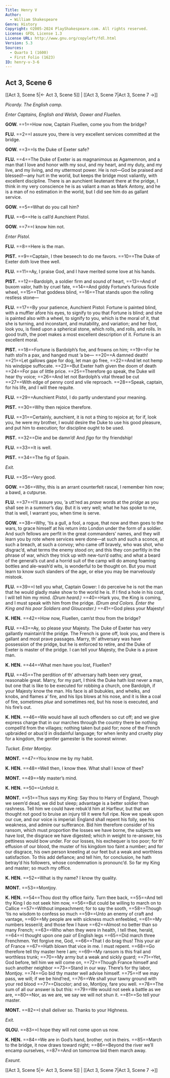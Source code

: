 ```yaml
---
Title: Henry V
Author: 
  - William Shakespeare
Genre: History
Copyright: ©2005-2024 PlayShakespeare.com. All rights reserved.
License: GFDL License 1.3
License URL: http://www.gnu.org/copyleft/fdl.html
Version: 5.3
Sources:
  - Quarto 1 (1600)
  - First Folio (1623)
ID: henry-v-3-6
---
```


## Act 3, Scene 6
[[Act 3, Scene 5|← Act 3, Scene 5]] | [[Act 3, Scene 7|Act 3, Scene 7 →]]

*Picardy. The English camp.*

*Enter Captains, English and Welsh, Gower and Fluellen.*

**GOW.**
==1==How now, Captain Fluellen, come you from the bridge?

**FLU.**
==2==I assure you, there is very excellent services committed at the bridge.

**GOW.**
==3==Is the Duke of Exeter safe?

**FLU.**
==4==The Duke of Exeter is as magnanimous as Agamemnon, and a man that I love and honor with my soul, and my heart, and my duty, and my live, and my living, and my uttermost power. He is not—God be praised and blessed!—any hurt in the world, but keeps the bridge most valiantly, with excellent discipline. There is an aunchient lieutenant there at the pridge, I think in my very conscience he is as valiant a man as Mark Antony, and he is a man of no estimation in the world, but I did see him do as gallant service.

**GOW.**
==5==What do you call him?

**FLU.**
==6==He is call’d Aunchient Pistol.

**GOW.**
==7==I know him not.

*Enter Pistol.*

**FLU.**
==8==Here is the man.

**PIST.**
==9==Captain, I thee beseech to do me favors.
==10==The Duke of Exeter doth love thee well.

**FLU.**
==11==Ay, I praise God, and I have merited some love at his hands.

**PIST.**
==12==Bardolph, a soldier firm and sound of heart,
==13==And of buxom valor, hath by cruel fate,
==14==And giddy Fortune’s furious fickle wheel,
==15==That goddess blind,
==16==That stands upon the rolling restless stone⁠—

**FLU.**
==17==By your patience, Aunchient Pistol: Fortune is painted blind, with a muffler afore his eyes, to signify to you that Fortune is blind; and she is painted also with a wheel, to signify to you, which is the moral of it, that she is turning, and inconstant, and mutability, and variation; and her foot, look you, is fixed upon a spherical stone, which rolls, and rolls, and rolls. In good truth, the poet makes a most excellent description of it. Fortune is an excellent moral.

**PIST.**
==18==Fortune is Bardolph’s foe, and frowns on him;
==19==For he hath stol’n a pax, and hanged must ’a be⁠—
==20==A damned death!
==21==Let gallows gape for dog, let man go free,
==22==And let not hemp his windpipe suffocate.
==23==But Exeter hath given the doom of death
==24==For pax of little price.
==25==Therefore go speak, the Duke will hear thy voice;
==26==And let not Bardolph’s vital thread be cut
==27==With edge of penny cord and vile reproach.
==28==Speak, captain, for his life, and I will thee requite.

**FLU.**
==29==Aunchient Pistol, I do partly understand your meaning.

**PIST.**
==30==Why then rejoice therefore.

**FLU.**
==31==Certainly, aunchient, it is not a thing to rejoice at; for if, look you, he were my brother, I would desire the Duke to use his good pleasure, and put him to execution; for discipline ought to be used.

**PIST.**
==32==Die and be damn’d! And *figo* for thy friendship!

**FLU.**
==33==It is well.

**PIST.**
==34==The fig of Spain.

*Exit.*

**FLU.**
==35==Very good.

**GOW.**
==36==Why, this is an arrant counterfeit rascal, I remember him now; a bawd, a cutpurse.

**FLU.**
==37==I’ll assure you, ’a utt’red as *prave* words at the *pridge* as you shall see in a summer’s day. But it is very well; what he has spoke to me, that is well, I warrant you, when time is serve.

**GOW.**
==38==Why, ’tis a gull, a fool, a rogue, that now and then goes to the wars, to grace himself at his return into London under the form of a soldier. And such fellows are perfit in the great commanders’ names, and they will learn you by rote where services were done—at such and such a sconce, at such a breach, at such a convoy; who came off bravely, who was shot, who disgrac’d, what terms the enemy stood on; and this they con perfitly in the phrase of war, which they trick up with new-tun’d oaths; and what a beard of the general’s cut and a horrid suit of the camp will do among foaming bottles and ale-wash’d wits, is wonderful to be thought on. But you must learn to know such slanders of the age, or else you may be marvelously mistook.

**FLU.**
==39==I tell you what, Captain Gower: I do perceive he is not the man that he would gladly make show to the world he is. If I find a hole in his coat, I will tell him my mind.
*(Drum heard.)*
==40==Hark you, the King is coming, and I must speak with him from the pridge.
*(Drum and Colors. Enter the King and his poor Soldiers and Gloucester.)*
==41==God pless your Majesty!

**K. HEN.**
==42==How now, Fluellen, cam’st thou from the bridge?

**FLU.**
==43==Ay, so please your Majesty. The Duke of Exeter has very gallantly maintain’d the pridge. The French is gone off, look you, and there is gallant and most prave passages. Marry, th’ athversary was have possession of the pridge, but he is enforced to retire, and the Duke of Exeter is master of the pridge. I can tell your Majesty, the Duke is a prave man.

**K. HEN.**
==44==What men have you lost, Fluellen?

**FLU.**
==45==The perdition of th’ athversary hath been very great, reasonable great. Marry, for my part, I think the Duke hath lost never a man, but one that is like to be executed for robbing a church, one Bardolph, if your Majesty know the man. His face is all bubukles, and whelks, and knobs, and flames a’ fire, and his lips blows at his nose, and it is like a coal of fire, sometimes *plue* and sometimes red, but his nose is executed, and his fire’s out.

**K. HEN.**
==46==We would have all such offenders so cut off; and we give express charge that in our marches through the country there be nothing compell’d from the villages; nothing taken but paid for; none of the French upbraided or abus’d in disdainful language; for when lenity and cruelty play for a kingdom, the gentler gamester is the soonest winner.

*Tucket. Enter Montjoy.*

**MONT.**
==47==You know me by my habit.

**K. HEN.**
==48==Well then, I know thee. What shall I know of thee?

**MONT.**
==49==My master’s mind.

**K. HEN.**
==50==Unfold it.

**MONT.**
==51==Thus says my King: Say thou to Harry of England, Though we seem’d dead, we did but sleep; advantage is a better soldier than rashness. Tell him we could have rebuk’d him at Harfleur, but that we thought not good to bruise an injury till it were full ripe. Now we speak upon our cue, and our voice is imperial: England shall repent his folly, see his weakness, and admire our sufferance. Bid him therefore consider of his ransom, which must proportion the losses we have borne, the subjects we have lost, the disgrace we have digested; which in weight to re-answer, his pettiness would bow under. For our losses, his exchequer is too poor; for th’ effusion of our blood, the muster of his kingdom too faint a number; and for our disgrace, his own person kneeling at our feet but a weak and worthless satisfaction. To this add defiance; and tell him, for conclusion, he hath betray’d his followers, whose condemnation is pronounc’d. So far my King and master; so much my office.

**K. HEN.**
==52==What is thy name? I know thy quality.

**MONT.**
==53==Montjoy.

**K. HEN.**
==54==Thou dost thy office fairly. Turn thee back,
==55==And tell thy King I do not seek him now,
==56==But could be willing to march on to Callice
==57==Without impeachment; for to say the sooth,
==58==Though ’tis no wisdom to confess so much
==59==Unto an enemy of craft and vantage,
==60==My people are with sickness much enfeebled,
==61==My numbers lessen’d; and those few I have
==62==Almost no better than so many French;
==63==Who when they were in health, I tell thee, herald,
==64==I thought upon one pair of English legs
==65==Did march three Frenchmen. Yet forgive me, God,
==66==That I do brag thus! This your air of France
==67==Hath blown that vice in me. I must repent.
==68==Go therefore tell thy master here I am;
==69==My ransom is this frail and worthless trunk;
==70==My army but a weak and sickly guard;
==71==Yet, God before, tell him we will come on,
==72==Though France himself and such another neighbor
==73==Stand in our way. There’s for thy labor, Montjoy.
==74==Go bid thy master well advise himself.
==75==If we may pass, we will; if we be hind’red,
==76==We shall your tawny ground with your red blood
==77==Discolor; and so, Montjoy, fare you well.
==78==The sum of all our answer is but this:
==79==We would not seek a battle as we are,
==80==Nor, as we are, we say we will not shun it.
==81==So tell your master.

**MONT.**
==82==I shall deliver so. Thanks to your Highness.

*Exit.*

**GLOU.**
==83==I hope they will not come upon us now.

**K. HEN.**
==84==We are in God’s hand, brother, not in theirs.
==85==March to the bridge, it now draws toward night;
==86==Beyond the river we’ll encamp ourselves,
==87==And on tomorrow bid them march away.

*Exeunt.*

[[Act 3, Scene 5|← Act 3, Scene 5]] | [[Act 3, Scene 7|Act 3, Scene 7 →]]